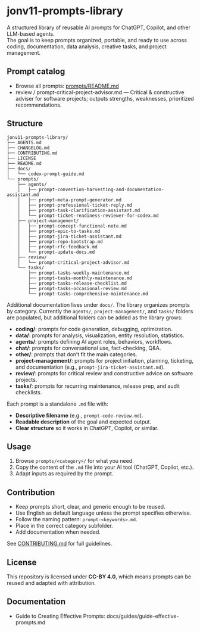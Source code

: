 # jonv11-prompts-library

A structured library of reusable AI prompts for ChatGPT, Copilot, and other LLM-based agents.  
The goal is to keep prompts organized, portable, and ready to use across coding, documentation, data analysis, creative tasks, and project management.

## Prompt catalog

- Browse all prompts: [prompts/README.md](prompts/README.md)
- review / prompt-critical-project-advisor.md — Critical & constructive adviser for software projects; outputs strengths, weaknesses, prioritized recommendations.

## Structure

```
jonv11-prompts-library/
├── AGENTS.md
├── CHANGELOG.md
├── CONTRIBUTING.md
├── LICENSE
├── README.md
├── docs/
│   └── codex-prompt-guide.md
└── prompts/
    ├── agents/
    │   ├── prompt-convention-harvesting-and-documentation-assistant.md
    │   ├── prompt-meta-prompt-generator.md
    │   ├── prompt-professional-ticket-reply.md
    │   ├── prompt-task-clarification-assistant.md
    │   └── prompt-ticket-readiness-reviewer-for-codex.md
    ├── project-management/
    │   ├── prompt-concept-functional-note.md
    │   ├── prompt-epic-to-tasks.md
    │   ├── prompt-jira-ticket-assistant.md
    │   ├── prompt-repo-bootstrap.md
    │   ├── prompt-rfc-feedback.md
    │   └── prompt-update-docs.md
    ├── review/
    │   └── prompt-critical-project-advisor.md
    └── tasks/
        ├── prompt-tasks-weekly-maintenance.md
        ├── prompt-tasks-monthly-maintenance.md
        ├── prompt-tasks-release-checklist.md
        ├── prompt-tasks-occasional-review.md
        └── prompt-tasks-comprehensive-maintenance.md
```

Additional documentation lives under `docs/`. The library organizes prompts by category. Currently the `agents/`, `project-management/`, and `tasks/` folders are populated, but additional folders can be added as the library grows:

- **coding/**: prompts for code generation, debugging, optimization.
- **data/**: prompts for analysis, visualization, entity resolution, statistics.
- **agents/**: prompts defining AI agent roles, behaviors, workflows.
- **chat/**: prompts for conversational use, fact-checking, Q&A.
- **other/**: prompts that don’t fit the main categories.
- **project-management/**: prompts for project initiation, planning, ticketing, and documentation (e.g., `prompt-jira-ticket-assistant.md`).
- **review/**: prompts for critical review and constructive advice on software projects.
- **tasks/**: prompts for recurring maintenance, release prep, and audit checklists.

Each prompt is a standalone `.md` file with:
- **Descriptive filename** (e.g., `prompt-code-review.md`).  
- **Readable description** of the goal and expected output.  
- **Clear structure** so it works in ChatGPT, Copilot, or similar.

## Usage

1. Browse `prompts/<category>/` for what you need.  
2. Copy the content of the `.md` file into your AI tool (ChatGPT, Copilot, etc.).  
3. Adapt inputs as required by the prompt.

## Contribution

- Keep prompts short, clear, and generic enough to be reused.
- Use English as default language unless the prompt specifies otherwise.
- Follow the naming pattern: `prompt-<keywords>.md`.
- Place in the correct category subfolder.
- Add documentation when needed.

See [CONTRIBUTING.md](CONTRIBUTING.md) for full guidelines.

## License

This repository is licensed under **CC-BY 4.0**, which means prompts can be reused and adapted with attribution.


## Documentation
- Guide to Creating Effective Prompts: docs/guides/guide-effective-prompts.md
